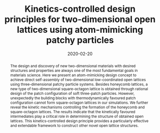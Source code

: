---
title: "Kinetics-controlled design principles for two-dimensional open lattices using atom-mimicking patchy particles"
authors:
- Zhan-Wei Li
- Yu-Wei Sun
- Yan-Hui Wang
- 朱有亮
- Zhong-Yuan Lu
- Zhao-Yan Sun
date: "2020-02-20"
doi: "10.1039/C9NR09656F"
publish_types: ["期刊文章"]
publication: "Nanoscale"
publication_short: "Nanoscale"
abstract: "The design and discovery of new two-dimensional materials with  desired structures and properties are always one of the most  fundamental goals in materials science. Here we present an  atom-mimicking design concept to achieve direct self-assembly of  two-dimensional low-coordinated open lattices using three-dimensional  patchy particle systems. Besides honeycomb lattices, a new type of  two-dimensional square-octagon lattice is obtained through rational  design of the patch configuration of soft three-patch particles.  However, unexpectedly the building blocks with thermodynamically  favoured patch configuration cannot form square-octagon lattices in our  simulations. We further reveal the kinetic mechanisms controlling the  formation of the honeycomb and square-octagon lattices. The results  indicate that the kinetically favoured intermediates play a critical  role in determining the structure of obtained open lattices. This  kinetics-controlled design principle provides a particularly effective  and extendable framework to construct other novel open lattice  structures."
url_pdf: "https://pubs.rsc.org/en/content/articlelanding/2020/nr/c9nr09656f"
---